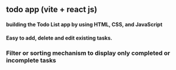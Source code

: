 ## todo app (vite + react js)
#### building the Todo List app by using HTML, CSS, and JavaScript
#### Easy to add, delete and edit existing tasks.
### Filter or sorting mechanism to display only completed or incomplete tasks
